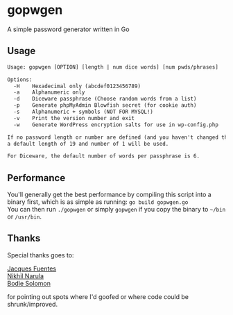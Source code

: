 # gopwgen

A simple password generator written in Go

## Usage

``` txt
Usage: gopwgen [OPTION] [length | num dice words] [num pwds/phrases]

Options:
  -H    Hexadecimal only (abcdef0123456789)
  -a    Alphanumeric only
  -d    Diceware passphrase (Choose random words from a list)
  -p    Generate phpMyAdmin Blowfish secret (for cookie auth)
  -s    Alphanumeric + symbols (NOT FOR MYSQL!)
  -v    Print the version number and exit
  -w    Generate WordPress encryption salts for use in wp-config.php

If no password length or number are defined (and you haven't changed the code),
a default length of 19 and number of 1 will be used.

For Diceware, the default number of words per passphrase is 6.
```

## Performance

You'll generally get the best performance by compiling this script into a binary first, which is as simple as running: `go build gopwgen.go`  
You can then run `./gopwgen` or simply `gopwgen` if you copy the binary to `~/bin` or `/usr/bin`.

## Thanks

Special thanks goes to:  
  
[Jacques Fuentes](https://github.com/jpfuentes2)  
[Nikhil Narula](https://github.com/nn2242)  
[Bodie Solomon](https://github.com/binary132)  
  
for pointing out spots where I'd goofed or where code could be shrunk/improved.
